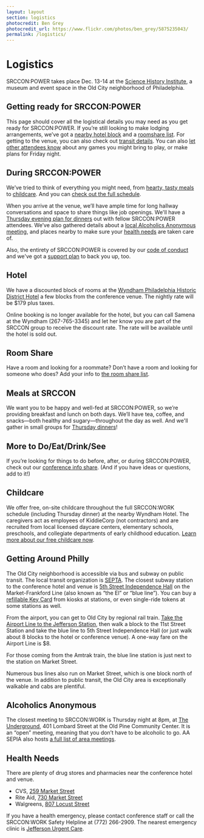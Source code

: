 ```yaml
---
layout: layout
section: logistics
photocredit: Ben Grey
photocredit_url: https://www.flickr.com/photos/ben_grey/5875235043/
permalink: /logistics/
---
```


# Logistics

SRCCON:POWER takes place Dec. 13-14 at the [Science History Institute](https://www.sciencehistory.org/), a museum and event space in the Old City neighborhood of Philadelphia.

## Getting ready for SRCCON:POWER

This page should cover all the logistical details you may need as you get ready for SRCCON:POWER. If you’re still looking to make lodging arrangements, we’ve got a [nearby hotel block](#lodging) and a [roomshare list](https://etherpad.opennews.org/p/srcconpowerRoomShare2018). For getting to the venue, you can also check out [transit details](#transit). You can also [let other attendees know](https://etherpad.opennews.org/p/SRCCONPOWER2018) about any games you might bring to play, or make plans for Friday night.

## During SRCCON:POWER

We’ve tried to think of everything you might need, from [hearty, tasty meals](#meals) to [childcare](#childcare). And you can [check out the full schedule](/schedule).

When you arrive at the venue, we’ll have ample time for long hallway conversations and space to share things like job openings. We'll have a [Thursday evening plan for dinners](/dinner) out with fellow SRCCON:POWER attendees. We’ve also gathered details about a [local Alcoholics Anonymous meeting](#aa), and places nearby to make sure your [health needs](#health) are taken care of.

Also, the entirety of SRCCON:POWER is covered by our [code of conduct](/conduct) and we've got a [support plan](/support) to back you up, too.

<span id="lodging"></span>

## Hotel

We have a discounted block of rooms at the [Wyndham Philadelphia Historic District Hotel](https://www.wyndhamhotels.com/wyndham/philadelphia-pennsylvania/wyndham-philadelphia-historic-district/overview) a few blocks from the conference venue. The nightly rate will be $179 plus taxes.

Online booking is no longer available for the hotel, but you can call Samena at the Wyndham (267-765-3345) and let her know you are part of the SRCCON group to receive the discount rate. The rate will be available until the hotel is sold out.

## Room Share

Have a room and looking for a roommate? Don’t have a room and looking for someone who does? Add your info to [the room share list](https://etherpad.opennews.org/p/srcconpowerRoomShare2018).

<span id="meals"></span>

## Meals at SRCCON

We want you to be happy and well-fed at SRCCON:POWER, so we’re providing breakfast and lunch on both days. We’ll have tea, coffee, and snacks—both healthy and sugary—throughout the day as well. And we'll gather in small groups for [Thursday dinners](/dinner)!

<span id="todo"></span>

## More to Do/Eat/Drink/See

If you’re looking for things to do before, after, or during SRCCON:POWER, check out our [conference info share](https://etherpad.opennews.org/p/SRCCONPOWER2018). (And if you have ideas or questions, add to it!)

<span id="childcare"></span>

## Childcare

We offer free, on-site childcare throughout the full SRCCON:WORK schedule (including Thursday dinner) at the nearby Wyndham Hotel. The caregivers act as employees of KiddieCorp (not contractors) and are recruited from local licensed daycare centers, elementary schools, preschools, and collegiate departments of early childhood education. [Learn more about our free childcare now](/childcare).

<span id="transit"></span>

## Getting Around Philly

The Old City neighborhood is accessible via bus and subway on public transit. The local transit organization is [SEPTA](http://septa.org/). The closest subway station to the conference hotel and venue is [5th Street Independence Hall](https://goo.gl/maps/Z6xmt8m5c7E2) on the Market-Frankford Line (also known as “the El” or “blue line”). You can buy a [refillable Key Card](http://www.septa.org/fares/pass/key.html) from kiosks at stations, or even single-ride tokens at some stations as well.

From the airport, you can get to Old City by regional rail train. [Take the Airport Line to the Jefferson Station](https://goo.gl/maps/Q2D8TiDEW322), then walk a block to the 11st Street Station and take the blue line to 5th Street Independence Hall (or just walk about 8 blocks to the hotel or conference venue). A one-way fare on the Airport Line is $8.

For those coming from the Amtrak train, the blue line station is just next to the station on Market Street.

Numerous bus lines also run on Market Street, which is one block north of the venue. In addition to public transit, the Old City area is exceptionally walkable and cabs are plentiful.

<span id="aa"></span>

## Alcoholics Anonymous

The closest meeting to SRCCON:WORK is Thursday night at 8pm, at [The Underground](http://www.aasepia.org/meetings/401-lombard-street-center-city-pa-19147-the-underground-thursday-20-00-obb-10246/), 401 Lombard Street at the Old Pine Community Center. It is an “open” meeting, meaning that you don’t have to be alcoholic to go. AA SEPIA also hosts [a full list of area meetings](http://www.aasepia.org/meetings/).

<span id="health"></span>

## Health Needs

There are plenty of drug stores and pharmacies near the conference hotel and venue.

* CVS, [259 Market Street](https://goo.gl/maps/Cwz4BUhgrUU2)
* Rite Aid, [730 Market Street](https://goo.gl/maps/upCJwAHoUiw)
* Walgreens, [807 Locust Street](https://goo.gl/maps/j3qa9pGaLYt)

If you have a health emergency, please contact conference staff or call the SRCCON:WORK Safety Helpline at (772) 266-2909. The nearest emergency clinic is [Jefferson Urgent Care](https://goo.gl/maps/bW4C7MQcaQv).
